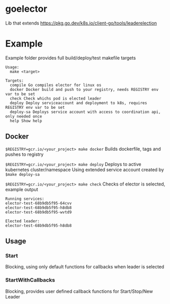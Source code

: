 # goelector

Lib that extends https://pkg.go.dev/k8s.io/client-go/tools/leaderelection

# Example

Example folder provides full build/deploy/test makefile targets

```
Usage:
  make <target>

Targets:
  compile Go compiles elector for linux os
  docker Docker build and push to your registry, needs REGISTRY env var to be set
  check Check whichs pod is elected leader
  deploy Deploy serviceaccount and deployment to k8s, requires REGISTRY env var to be set
  deploy-sa Deploys service account with access to coordination api, only needed once
  help Show help
```

## Docker

`$REGISTRY=gcr.io/<your_project> make docker`
Builds dockerfile, tags and pushes to registry

`$REGISTRY=gcr.io/<your_project> make deploy`
Deploys to active kubernetes cluster/namespace
Using extended service account created by `$make deploy-sa`

`$REGISTRY=gcr.io/<your_project> make check`
Checks of elector is selected, example output

```
Running services:
elector-test-68b9db5f95-64cvv
elector-test-68b9db5f95-h8db8
elector-test-68b9db5f95-wvtd9

Elected leader:
elector-test-68b9db5f95-h8db8
```

## Usage

### Start

Blocking, using only default functions for callbacks when leader is selected

### StartWithCallbacks

Blocking, provides user defined callback functions for Start/Stop/New Leader
